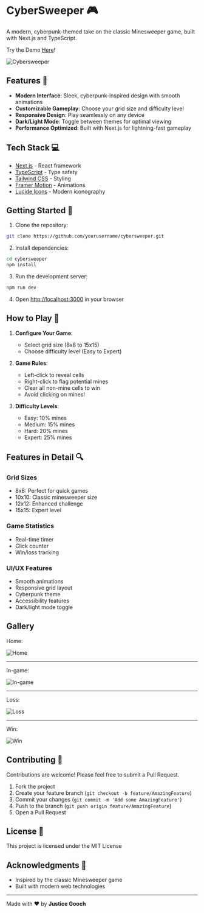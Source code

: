 # CyberSweeper 🎮

A modern, cyberpunk-themed take on the classic Minesweeper game, built with Next.js and TypeScript.

Try the Demo [Here](https://jugooch.github.io/Cybersweeper/)!

![Cybersweeper](https://github.com/user-attachments/assets/39f752f3-6285-4891-971e-ab4e8e942907)


## Features 🚀

- **Modern Interface**: Sleek, cyberpunk-inspired design with smooth animations
- **Customizable Gameplay**: Choose your grid size and difficulty level
- **Responsive Design**: Play seamlessly on any device
- **Dark/Light Mode**: Toggle between themes for optimal viewing
- **Performance Optimized**: Built with Next.js for lightning-fast gameplay

## Tech Stack 💻

- [Next.js](https://nextjs.org/) - React framework
- [TypeScript](https://www.typescriptlang.org/) - Type safety
- [Tailwind CSS](https://tailwindcss.com/) - Styling
- [Framer Motion](https://www.framer.com/motion/) - Animations
- [Lucide Icons](https://lucide.dev/) - Modern iconography

## Getting Started 🎯

1. Clone the repository:
```bash
git clone https://github.com/yourusername/cybersweeper.git
```

2. Install dependencies:
```bash
cd cybersweeper
npm install
```

3. Run the development server:
```bash
npm run dev
```

4. Open [http://localhost:3000](http://localhost:3000) in your browser

## How to Play 🎲

1. **Configure Your Game**:
   - Select grid size (8x8 to 15x15)
   - Choose difficulty level (Easy to Expert)

2. **Game Rules**:
   - Left-click to reveal cells
   - Right-click to flag potential mines
   - Clear all non-mine cells to win
   - Avoid clicking on mines!

3. **Difficulty Levels**:
   - Easy: 10% mines
   - Medium: 15% mines
   - Hard: 20% mines
   - Expert: 25% mines

## Features in Detail 🔍

### Grid Sizes
- 8x8: Perfect for quick games
- 10x10: Classic minesweeper size
- 12x12: Enhanced challenge
- 15x15: Expert level

### Game Statistics
- Real-time timer
- Click counter
- Win/loss tracking

### UI/UX Features
- Smooth animations
- Responsive grid layout
- Cyberpunk theme
- Accessibility features
- Dark/light mode toggle

## Gallery
Home:

![Home](https://github.com/user-attachments/assets/7da3f29d-df01-441a-9556-c6427151778b)

<hr />
In-game:

![In-game](https://github.com/user-attachments/assets/c1a56066-67b3-434b-9f07-1b127726634a)

<hr />
Loss:

![Loss](https://github.com/user-attachments/assets/0174512b-6e47-4d43-9f53-e9f54b78dbe3)

<hr />
Win:

![Win](https://github.com/user-attachments/assets/f6f7a1ec-d922-40af-9fcf-42d5be7ca56e)



## Contributing 🤝

Contributions are welcome! Please feel free to submit a Pull Request.

1. Fork the project
2. Create your feature branch (`git checkout -b feature/AmazingFeature`)
3. Commit your changes (`git commit -m 'Add some AmazingFeature'`)
4. Push to the branch (`git push origin feature/AmazingFeature`)
5. Open a Pull Request

## License 📄

This project is licensed under the MIT License

## Acknowledgments 🙏

- Inspired by the classic Minesweeper game
- Built with modern web technologies

---

Made with ❤️ by **Justice Gooch**
